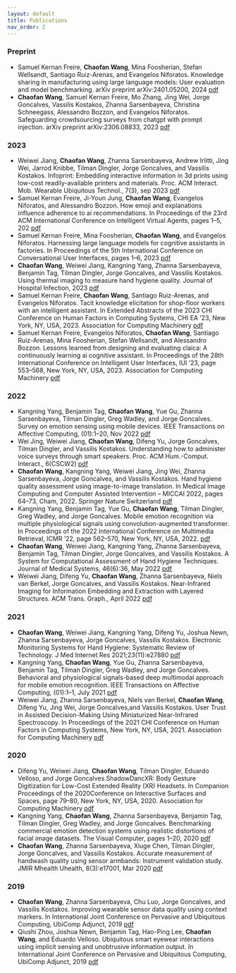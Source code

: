 ```yaml
---
layout: default
title: Publications
nav_order: 2
---
```


### Preprint
- Samuel Kernan Freire, **Chaofan Wang**, Mina Foosherian, Stefan Wellsandt, Santiago Ruiz-Arenas, and Evangelos Niforatos. Knowledge sharing in manufacturing using large language models: User evaluation and model benchmarking. arXiv preprint arXiv:2401.05200, 2024 [pdf](https://arxiv.org/abs/2401.05200)
- **Chaofan Wang**, Samuel Kernan Freire, Mo Zhang, Jing Wei, Jorge Goncalves, Vassilis Kostakos, Zhanna Sarsenbayeva, Christina Schneegass, Alessandro Bozzon, and Evangelos Niforatos. Safeguarding crowdsourcing surveys from chatgpt with prompt injection. arXiv preprint arXiv:2306.08833, 2023 [pdf](https://arxiv.org/abs/2306.08833)

### 2023
- Weiwei Jiang, **Chaofan Wang**, Zhanna Sarsenbayeva, Andrew Irlitti, Jing Wei, Jarrod Knibbe, Tilman Dingler, Jorge Goncalves, and Vassilis Kostakos. Infoprint: Embedding interactive information in 3d prints using low-cost readily-available printers and materials. Proc. ACM Interact. Mob. Wearable Ubiquitous Technol., 7(3), sep 2023 [pdf](https://dl.acm.org/doi/10.1145/3610933)
- Samuel Kernan Freire, Ji-Youn Jung, **Chaofan Wang**, Evangelos Niforatos, and Alessandro Bozzon. How emoji and explanations influence adherence to ai recommendations. In Proceedings of the 23rd ACM International Conference on Intelligent Virtual Agents, pages 1–5, 202 [pdf](https://dl.acm.org/doi/10.1145/3570945.3607300)
- Samuel Kernan Freire, Mina Foosherian, **Chaofan Wang**, and Evangelos Niforatos. Harnessing large language models for cognitive assistants in factories. In Proceedings of the 5th International Conference on Conversational User Interfaces, pages 1–6, 2023 [pdf](https://dl.acm.org/doi/fullHtml/10.1145/3571884.3604313)
- **Chaofan Wang**, Weiwei Jiang, Kangning Yang, Zhanna Sarsenbayeva, Benjamin Tag, Tilman Dingler, Jorge Goncalves, and Vassilis Kostakos. Using thermal imaging to measure hand hygiene quality. Journal of Hospital Infection, 2023 [pdf](https://www.sciencedirect.com/science/article/pii/S0195670123001718)
- Samuel Kernan Freire, **Chaofan Wang**, Santiago Ruiz-Arenas, and Evangelos Niforatos. Tacit knowledge elicitation for shop-floor workers with an intelligent assistant. In Extended Abstracts of the 2023 CHI Conference on Human Factors in Computing Systems, CHI EA ’23, New York, NY, USA, 2023. Association for Computing Machinery [pdf](https://dl.acm.org/doi/fullHtml/10.1145/3544549.3585755)
- Samuel Kernan Freire, Evangelos Niforatos, **Chaofan Wang**, Santiago Ruiz-Arenas, Mina Foosherian, Stefan Wellsandt, and Alessandro Bozzon. Lessons learned from designing and evaluating claica: A continuously learning ai cognitive assistant. In Proceedings of the 28th International Conference on Intelligent User Interfaces, IUI ’23, page 553–568, New York, NY, USA, 2023. Association for Computing Machinery [pdf](https://dl.acm.org/doi/abs/10.1145/3581641.3584042)

### 2022
- Kangning Yang, Benjamin Tag, **Chaofan Wang**, Yue Gu, Zhanna Sarsenbayeva, Tilman Dingler, Greg Wadley, and Jorge Goncalves. Survey on emotion sensing using mobile devices. IEEE Transactions on Affective Computing, (01):1–20, Nov 2022 [pdf](https://ieeexplore.ieee.org/document/9942293/)
- Wei Jing, Weiwei Jiang, **Chaofan Wang**, Difeng Yu, Jorge Goncalves, Tilman Dingler, and Vassilis Kostakos. Understanding how to administer voice surveys through smart speakers. Proc. ACM Hum.-Comput. Interact., 6(CSCW2) [pdf](https://dl.acm.org/doi/10.1145/3555606)
- **Chaofan Wang**, Kangning Yang, Weiwei Jiang, Jing Wei, Zhanna Sarsenbayeva, Jorge Goncalves, and Vassilis Kostakos. Hand hygiene quality assessment using image-to-image translation. In Medical Image Computing and Computer Assisted Intervention – MICCAI 2022, pages 64–73, Cham, 2022. Springer Nature Switzerland [pdf](https://link.springer.com/chapter/10.1007/978-3-031-16449-1_7)
- Kangning Yang, Benjamin Tag, Yue Gu, **Chaofan Wang**, Tilman Dingler, Greg Wadley, and Jorge Goncalves. Mobile emotion recognition via multiple physiological signals using convolution-augmented transformer. In Proceedings of the 2022 International Conference on Multimedia Retrieval, ICMR ’22, page 562–570, New York, NY, USA, 2022. [pdf](https://dl.acm.org/doi/10.1145/3512527.3531385)
- **Chaofan Wang**, Weiwei Jiang, Kangning Yang, Zhanna Sarsenbayeva, Benjamin Tag, Tilman Dingler, Jorge Goncalves, and Vassilis Kostakos. A System for Computational Assessment of Hand Hygiene Techniques. Journal of Medical Systems, 46(6):36, May 2022 [pdf](https://link.springer.com/article/10.1007/s10916-022-01817-z)
- Weiwei Jiang, Difeng Yu, **Chaofan Wang**, Zhanna Sarsenbayeva, Niels van Berkel, Jorge Goncalves, and Vassilis Kostakos. Near-Infrared Imaging for Information Embedding and Extraction with Layered Structures. ACM Trans. Graph., April 2022 [pdf](https://dl.acm.org/doi/abs/10.1145/3533426)

### 2021
- **Chaofan Wang**, Weiwei Jiang, Kangning Yang, Difeng Yu, Joshua Newn, Zhanna Sarsenbayeva, Jorge Goncalves, Vassilis Kostakos. Electronic Monitoring Systems for Hand Hygiene: Systematic Review of Technology. J Med Internet Res 2021;23(11):e27880 [pdf](https://www.jmir.org/2021/11/e27880)
- Kangning Yang, **Chaofan Wang**, Yue Gu, Zhanna Sarsenbayeva, Benjamin Tag, Tilman Dingler, Greg Wadley, and Jorge Goncalves. Behavioral and physiological signals-based deep multimodal approach for mobile emotion recognition. IEEE Transactions on Affective Computing, (01):1–1, July 2021 [pdf](https://ieeexplore.ieee.org/document/9502508)
- Weiwei Jiang, Zhanna Sarsenbayeva, Niels van Berkel, **Chaofan Wang**, Difeng Yu, Jing Wei, Jorge Goncalves,and Vassilis Kostakos. User Trust in Assisted Decision-Making Using Miniaturized Near-Infrared Spectroscopy. In Proceedings of the 2021 CHI Conference on Human Factors in Computing Systems, New York, NY, USA, 2021. Association for Computing Machinery [pdf](https://dl.acm.org/doi/abs/10.1145/3411764.3445710)

### 2020
- Difeng Yu, Weiwei Jiang, **Chaofan Wang**, Tilman Dingler, Eduardo Velloso, and Jorge Goncalves.ShadowDancXR: Body Gesture Digitization for Low-Cost Extended Reality (XR) Headsets. In Companion Proceedings of the 2020Conference on Interactive Surfaces and Spaces, page 79–80, New York, NY, USA, 2020. Association for Computing Machinery [pdf](https://dl.acm.org/doi/10.1145/3380867.3426222)
- Kangning Yang, **Chaofan Wang**, Zhanna Sarsenbayeva, Benjamin Tag, Tilman Dingler, Greg Wadley, and Jorge Goncalves. Benchmarking commercial emotion detection systems using realistic distortions of facial image datasets. The Visual Computer, pages 1–20, 2020 [pdf](https://link.springer.com/article/10.1007/s00371-020-01881-x)
- **Chaofan Wang**, Zhanna Sarsenbayeva, Xiuge Chen, Tilman Dingler, Jorge Goncalves, and Vassilis Kostakos. Accurate measurement of handwash quality using sensor armbands: Instrument validation study. JMIR Mhealth Uhealth, 8(3):e17001, Mar 2020 [pdf](https://mhealth.jmir.org/2020/3/e17001/)

### 2019
- **Chaofan Wang**, Zhanna Sarsenbayeva, Chu Luo, Jorge Goncalves, and Vassilis Kostakos. Improving wearable sensor data quality using context markers. In International Joint Conference on Pervasive and Ubiquitous Computing, UbiComp Adjunct, 2019 [pdf](https://dl.acm.org/doi/10.1145/3341162.3349334)
- Qiushi Zhou, Joshua Newn, Benjamin Tag, Hao-Ping Lee, **Chaofan Wang**, and Eduardo Velloso. Ubiquitous smart eyewear interactions using implicit sensing and unobtrusive information output. In International Joint Conference on Pervasive and Ubiquitous Computing, UbiComp Adjunct, 2019 [pdf](https://dl.acm.org/doi/10.1145/3341162.3348392)